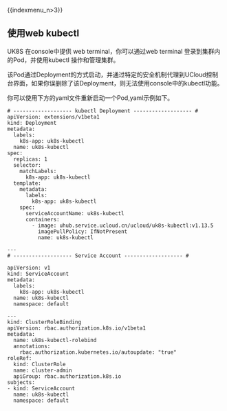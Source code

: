 {{indexmenu_n>3}}
## 使用web kubectl

UK8S 在console中提供 web terminal，你可以通过web terminal 登录到集群内的Pod，并使用kubectl 操作和管理集群。

该Pod通过Deployment的方式启动，并通过特定的安全机制代理到UCloud控制台界面，如果你误删除了该Deployment，则无法使用console中的kubectl功能。

你可以使用下方的yaml文件重新启动一个Pod,yaml示例如下。

```
# ------------------- kubectl Deployment ------------------- #
apiVersion: extensions/v1beta1
kind: Deployment
metadata:
  labels:
    k8s-app: uk8s-kubectl
  name: uk8s-kubectl
spec:
  replicas: 1
  selector:
    matchLabels:
      k8s-app: uk8s-kubectl
  template:
    metadata:
      labels:
        k8s-app: uk8s-kubectl
    spec:
      serviceAccountName: uk8s-kubectl
      containers:
        - image: uhub.service.ucloud.cn/ucloud/uk8s-kubectl:v1.13.5
          imagePullPolicy: IfNotPresent
          name: uk8s-kubectl

---
# ------------------- Service Account ------------------- #

apiVersion: v1
kind: ServiceAccount
metadata:
  labels:
    k8s-app: uk8s-kubectl
  name: uk8s-kubectl
  namespace: default

---
kind: ClusterRoleBinding
apiVersion: rbac.authorization.k8s.io/v1beta1
metadata:
  name: uk8s-kubectl-rolebind
  annotations:
    rbac.authorization.kubernetes.io/autoupdate: "true"
roleRef:
  kind: ClusterRole
  name: cluster-admin
  apiGroup: rbac.authorization.k8s.io
subjects:
- kind: ServiceAccount
  name: uk8s-kubectl
  namespace: default
```


